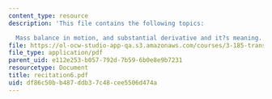 ```yaml
---
content_type: resource
description: 'This file contains the following topics:

  Mass balance in motion, and substantial derivative and it?s meaning.'
file: https://ol-ocw-studio-app-qa.s3.amazonaws.com/courses/3-185-transport-phenomena-in-materials-engineering-fall-2003/df86c50bb487ddb37c48cee5506d474a_recitation6.pdf
file_type: application/pdf
parent_uid: e112e253-b057-792d-7b59-6b0e8e9b7231
resourcetype: Document
title: recitation6.pdf
uid: df86c50b-b487-ddb3-7c48-cee5506d474a
---
```

